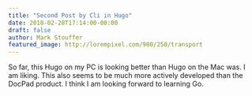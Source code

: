 ```yaml
---
title: "Second Post by Cli in Hugo"
date: 2018-02-28T17:14:00-08:00
draft: false
author: Mark Stouffer
featured_image: http://lorempixel.com/900/250/transport
---
```


So far, this Hugo on my PC is looking better than Hugo on the Mac was. I am liking. This also seems to be much more actively developed than the DocPad product. I think I am looking forward to learning Go.
